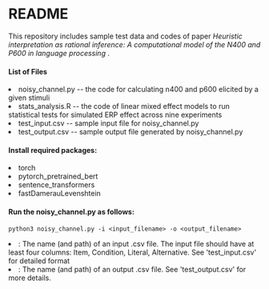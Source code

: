 <h1> README </h1>

<p> This repository includes sample test data and codes of paper <i> Heuristic interpretation as rational inference: A computational model of the N400 and P600 in language processing </i>. </p>

<h4> List of Files </h4>

  <li> noisy_channel.py -- the code for calculating n400 and p600 elicited by a given stimuli </li>
  
  <li> stats_analysis.R -- the code of linear mixed effect models to run statistical tests for simulated ERP effect across nine experiments </li>
  
  <li> test_input.csv -- sample input file for noisy_channel.py </li>
  
  <li> test_output.csv -- sample output file generated by noisy_channel.py </li>

<h4> Install required packages:</h4>
  <li> torch </li> 
  <li> pytorch_pretrained_bert </li>
  <li> sentence_transformers </li>
  <li> fastDamerauLevenshtein </li>
  
<h4> Run the noisy_channel.py as follows: </h4>
    
    python3 noisy_channel.py -i <input_filename> -o <output_filename>

<li> <input_filename>: The name (and path) of an input .csv file. The input file should have at least four columns: Item, Condition, Literal, Alternative. See 'test_input.csv' for detailed format </li>

<li> <output_filename>: The name (and path) of an output .csv file. See 'test_output.csv' for more details. </li>

